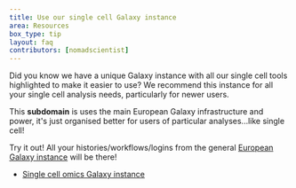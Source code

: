 ```yaml
---
title: Use our single cell Galaxy instance
area: Resources
box_type: tip
layout: faq
contributors: [nomadscientist]
---
```


Did you know we have a unique Galaxy instance with all our single cell tools highlighted to make it easier to use? We recommend this instance for all your single cell analysis needs, particularly for newer users.

This **subdomain** is uses the main European Galaxy infrastructure and power, it's just organised better for users of particular analyses...like single cell!

Try it out! All your histories/workflows/logins from the general [European Galaxy instance](https://usegalaxy.eu) will be there!

 - <i class="fa fa-tv" aria-hidden="true"></i> [Single cell omics Galaxy instance](https://singlecell.usegalaxy.eu)
